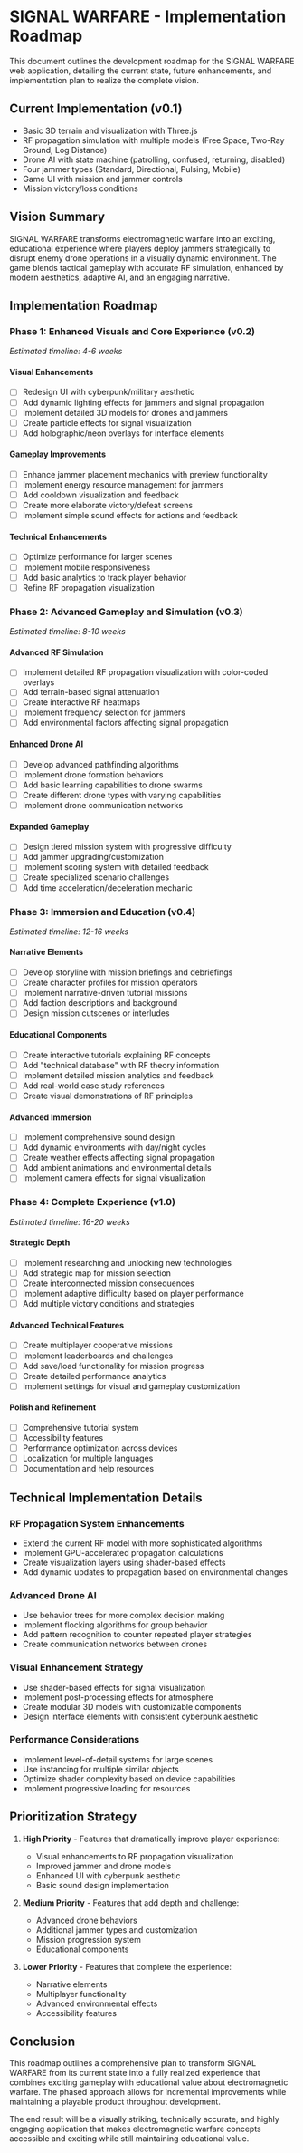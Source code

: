 # SIGNAL WARFARE - Implementation Roadmap

This document outlines the development roadmap for the SIGNAL WARFARE web application, detailing the current state, future enhancements, and implementation plan to realize the complete vision.

## Current Implementation (v0.1)

- Basic 3D terrain and visualization with Three.js
- RF propagation simulation with multiple models (Free Space, Two-Ray Ground, Log Distance)
- Drone AI with state machine (patrolling, confused, returning, disabled)
- Four jammer types (Standard, Directional, Pulsing, Mobile)
- Game UI with mission and jammer controls
- Mission victory/loss conditions

## Vision Summary

SIGNAL WARFARE transforms electromagnetic warfare into an exciting, educational experience where players deploy jammers strategically to disrupt enemy drone operations in a visually dynamic environment. The game blends tactical gameplay with accurate RF simulation, enhanced by modern aesthetics, adaptive AI, and an engaging narrative.

## Implementation Roadmap

### Phase 1: Enhanced Visuals and Core Experience (v0.2)
*Estimated timeline: 4-6 weeks*

#### Visual Enhancements
- [ ] Redesign UI with cyberpunk/military aesthetic
- [ ] Add dynamic lighting effects for jammers and signal propagation
- [ ] Implement detailed 3D models for drones and jammers
- [ ] Create particle effects for signal visualization
- [ ] Add holographic/neon overlays for interface elements

#### Gameplay Improvements
- [ ] Enhance jammer placement mechanics with preview functionality
- [ ] Implement energy resource management for jammers
- [ ] Add cooldown visualization and feedback
- [ ] Create more elaborate victory/defeat screens
- [ ] Implement simple sound effects for actions and feedback

#### Technical Enhancements
- [ ] Optimize performance for larger scenes
- [ ] Implement mobile responsiveness
- [ ] Add basic analytics to track player behavior
- [ ] Refine RF propagation visualization

### Phase 2: Advanced Gameplay and Simulation (v0.3)
*Estimated timeline: 8-10 weeks*

#### Advanced RF Simulation
- [ ] Implement detailed RF propagation visualization with color-coded overlays
- [ ] Add terrain-based signal attenuation
- [ ] Create interactive RF heatmaps
- [ ] Implement frequency selection for jammers
- [ ] Add environmental factors affecting signal propagation

#### Enhanced Drone AI
- [ ] Develop advanced pathfinding algorithms
- [ ] Implement drone formation behaviors
- [ ] Add basic learning capabilities to drone swarms
- [ ] Create different drone types with varying capabilities
- [ ] Implement drone communication networks

#### Expanded Gameplay
- [ ] Design tiered mission system with progressive difficulty
- [ ] Add jammer upgrading/customization
- [ ] Implement scoring system with detailed feedback
- [ ] Create specialized scenario challenges
- [ ] Add time acceleration/deceleration mechanic

### Phase 3: Immersion and Education (v0.4)
*Estimated timeline: 12-16 weeks*

#### Narrative Elements
- [ ] Develop storyline with mission briefings and debriefings
- [ ] Create character profiles for mission operators
- [ ] Implement narrative-driven tutorial missions
- [ ] Add faction descriptions and background
- [ ] Design mission cutscenes or interludes

#### Educational Components
- [ ] Create interactive tutorials explaining RF concepts
- [ ] Add "technical database" with RF theory information
- [ ] Implement detailed mission analytics and feedback
- [ ] Add real-world case study references
- [ ] Create visual demonstrations of RF principles

#### Advanced Immersion
- [ ] Implement comprehensive sound design
- [ ] Add dynamic environments with day/night cycles
- [ ] Create weather effects affecting signal propagation
- [ ] Add ambient animations and environmental details
- [ ] Implement camera effects for signal visualization

### Phase 4: Complete Experience (v1.0)
*Estimated timeline: 16-20 weeks*

#### Strategic Depth
- [ ] Implement researching and unlocking new technologies
- [ ] Add strategic map for mission selection
- [ ] Create interconnected mission consequences
- [ ] Implement adaptive difficulty based on player performance
- [ ] Add multiple victory conditions and strategies

#### Advanced Technical Features
- [ ] Create multiplayer cooperative missions
- [ ] Implement leaderboards and challenges
- [ ] Add save/load functionality for mission progress
- [ ] Create detailed performance analytics
- [ ] Implement settings for visual and gameplay customization

#### Polish and Refinement
- [ ] Comprehensive tutorial system
- [ ] Accessibility features
- [ ] Performance optimization across devices
- [ ] Localization for multiple languages
- [ ] Documentation and help resources

## Technical Implementation Details

### RF Propagation System Enhancements
- Extend the current RF model with more sophisticated algorithms
- Implement GPU-accelerated propagation calculations
- Create visualization layers using shader-based effects
- Add dynamic updates to propagation based on environmental changes

### Advanced Drone AI
- Use behavior trees for more complex decision making
- Implement flocking algorithms for group behavior
- Add pattern recognition to counter repeated player strategies
- Create communication networks between drones

### Visual Enhancement Strategy
- Use shader-based effects for signal visualization
- Implement post-processing effects for atmosphere
- Create modular 3D models with customizable components
- Design interface elements with consistent cyberpunk aesthetic

### Performance Considerations
- Implement level-of-detail systems for large scenes
- Use instancing for multiple similar objects
- Optimize shader complexity based on device capabilities
- Implement progressive loading for resources

## Prioritization Strategy

1. **High Priority** - Features that dramatically improve player experience:
   - Visual enhancements to RF propagation visualization
   - Improved jammer and drone models
   - Enhanced UI with cyberpunk aesthetic
   - Basic sound design implementation

2. **Medium Priority** - Features that add depth and challenge:
   - Advanced drone behaviors
   - Additional jammer types and customization
   - Mission progression system
   - Educational components

3. **Lower Priority** - Features that complete the experience:
   - Narrative elements
   - Multiplayer functionality
   - Advanced environmental effects
   - Accessibility features

## Conclusion

This roadmap outlines a comprehensive plan to transform SIGNAL WARFARE from its current state into a fully realized experience that combines exciting gameplay with educational value about electromagnetic warfare. The phased approach allows for incremental improvements while maintaining a playable product throughout development.

The end result will be a visually striking, technically accurate, and highly engaging application that makes electromagnetic warfare concepts accessible and exciting while still maintaining educational value.